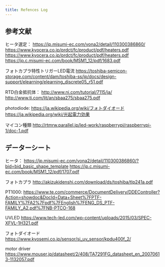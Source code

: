 ```yaml
---
title: Refences Log
---
```

## 参考文献

ヒータ選定：
https://jp.misumi-ec.com/vona2/detail/110300386860/
https://www.kyocera.co.jp/prdct/fc/product/pdf/heaters.pdf
https://www.kyocera.co.jp/prdct/fc/product/pdf/heaters.pdf
https://jp.c.misumi-ec.com/book/MSM1_12/pdf/1683.pdf

フォトカプラ特性トリガーLED電流
https://toshiba-semicon-storage.com/content/dam/toshiba-ss/jp/docs/design-support/elearning/elearning_discrete05_r51.pdf

RTD白金抵抗体：
http://www.ni.com/tutorial/7115/ja/
http://www.ti.com/lit/an/sbaa275/sbaa275.pdf

photodiode:
https://ja.wikipedia.org/wiki/フォトダイオード
https://ja.wikipedia.org/wiki/光起電力効果

マイコン種類
http://rtmrw.parallel.jp/led-work/raspberrypi/raspberrypi-1/doc-1.pdf

## データーシート
ヒータ：
https://jp.misumi-ec.com/vona2/detail/110300386860/?bid=bid_basic_shape_template
https://jp.c.misumi-ec.com/book/MSM1_12/pdf/1707.pdf

フォトカプラ
http://akizukidenshi.com/download/ds/toshiba/tlp241a.pdf

PT1000:
https://www.te.com/commerce/DocumentDelivery/DDEController?Action=showdoc&DocId=Data+Sheet%7FPTF-FAMILY%7FA2%7Fpdf%7FEnglish%7FENG_DS_PTF-FAMILY_A2.pdf%7FNB-PTCO-168

UVLED
https://www.tech-led.com/wp-content/uploads/2015/03/SPEC-XFVL-1H321.pdf

フォトダイオード
https://www.kyosemi.co.jp/sensor/si_uv_sensor/kpdu400f_2/

motor driver
https://www.mouser.jp/datasheet/2/408/TA7291FG_datasheet_en_20070613-1132057.pdf
